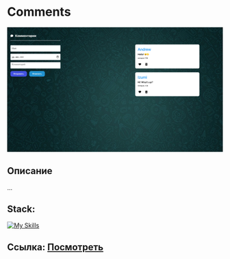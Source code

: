 # Comments

<img src="screenshot/comments.jpeg" alt="Comments" />

## Описание
...

## Stack:
[![My Skills](https://skillicons.dev/icons?i=html,sass,js)](https://skillicons.dev)

## Ссылка: [Посмотреть](alpha3625.github.io/Comments/)